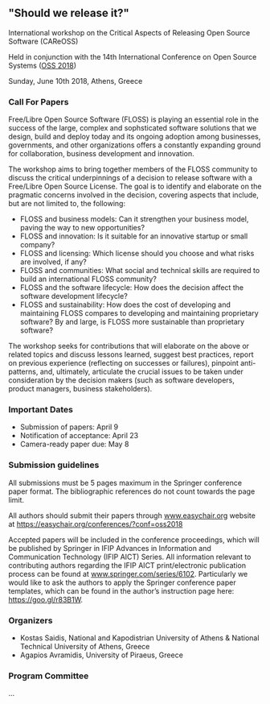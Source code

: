 ## "Should we release it?" 

International workshop on the Critical Aspects of Releasing Open Source Software (CAReOSS)

Held in conjunction with the 14th International Conference on Open Source Systems ([OSS 2018](http://www.oss2018.org))

Sunday, June 10th 2018, Athens, Greece

### Call For Papers

Free/Libre Open Source Software (FLOSS) is playing an essential role
in the success of the large, complex and sophsticated
software solutions that we design, build and deploy today and its ongoing adoption among
businesses, governments, and other organizations offers a constantly expanding
ground for collaboration, business development and innovation. 

The workshop aims to bring together members of the FLOSS
community to discuss the critical underpinnings of a decision to release software with a Free/Libre
Open Source License. The goal is to identify and elaborate on the pragmatic
concerns involved in the decision, covering aspects that include, but are not
limited to, the following:

* FLOSS and business models: Can it strengthen your business model, paving
 the way to new opportunities? 
* FLOSS and innovation: Is it suitable for an innovative startup or small
 company?
* FLOSS and licensing: Which license should you choose and what risks are
 involved, if any?
* FLOSS and communities: What social and technical skills are required to
 build an international FLOSS community?
* FLOSS and the software lifecycle: How does the decision affect the software
development lifecycle? 
* FLOSS and sustainability: How does the cost of developing and maintaining FLOSS
 compares to developing and maintaining proprietary software? By and large, is
 FLOSS more sustainable than proprietary software?

The workshop seeks for contributions that will elaborate on the above or
related topics and discuss lessons learned, suggest best practices, report on
previous experience (reflecting on successes or failures), pinpoint anti-patterns,
and, ultimately, articulate the crucial issues to be taken under consideration by the
decision makers (such as software developers, product managers, business
stakeholders).

### Important Dates

* Submission of papers: April 9
* Notification of acceptance: April 23
* Camera-ready paper due: May 8

### Submission guidelines 

All submissions must be 5 pages maximum in the Springer conference paper
format. The bibliographic references do not count towards the page limit. 

All authors should submit their papers through www.easychair.org website at https://easychair.org/conferences/?conf=oss2018

Accepted papers will be included in the conference proceedings, which will be published by Springer in IFIP Advances in Information and Communication Technology (IFIP AICT) Series. 
All information relevant to contributing authors regarding the IFIP AICT print/electronic publication process can be found at www.springer.com/series/6102. Particularly we would like to ask the authors to apply the Springer conference paper templates, which can be found in the author’s instruction page here: https://goo.gl/r83B1W.

### Organizers

* Kostas Saidis, National and Kapodistrian University of Athens & National
Technical University of Athens, Greece
* Agapios Avramidis, University of Piraeus, Greece

### Program Committee 

...

